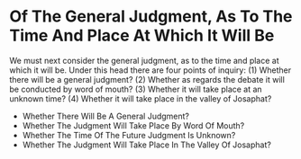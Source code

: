 # Of The General Judgment, As To The Time And Place At Which It Will Be

We must next consider the general judgment, as to the time and place at which it will be. Under this head there are four points of inquiry:
(1) Whether there will be a general judgment?
(2) Whether as regards the debate it will be conducted by word of mouth?
(3) Whether it will take place at an unknown time?
(4) Whether it will take place in the valley of Josaphat?

* Whether There Will Be A General Judgment?
* Whether The Judgment Will Take Place By Word Of Mouth?
* Whether The Time Of The Future Judgment Is Unknown?
* Whether The Judgment Will Take Place In The Valley Of Josaphat?